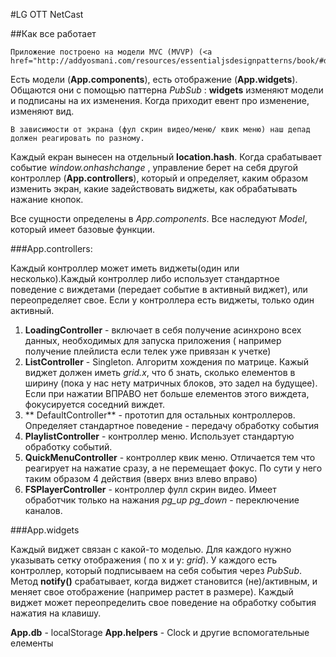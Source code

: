 #LG OTT NetCast

##Как все работает

	Приложение построено на модели MVC (MVVP) (<a href="http://addyosmani.com/resources/essentialjsdesignpatterns/book/#detailmvcmvp">Мантры</a>)
Есть модели (**App.components**), есть отображение (**App.widgets**). Общаются они с помощью паттерна *PubSub* : **widgets** изменяют модели и подписаны на их изменения. Когда приходит евент про изменение, изменяют вид.

	В зависимости от экрана (фул скрин видео/меню/ квик меню) наш депад должен реагировать по разному. 
Каждый екран вынесен на отдельный **location.hash**. Когда срабатывает событие *window.onhashchange* , управление берет на себя другой контроллер (**App.controllers**), который и определяет, каким образом изменить экран, какие задействовать виджеты, как обрабатывать нажание кнопок.


Все сущности определены в *App.components*. Все наследуют *Model*, который имеет базовые функции. 

###App.controllers:

Каждый контроллер может иметь виджеты(один или несколько).Каждый контроллер либо использует стандартное поведение с виждетами (передает событие в активный виджет), или переопределяет свое. Если у контроллера есть виджеты, только один активный. 

1. **LoadingController** - включает в себя получение  асинхроно всех данных, необходимых для запуска приложения ( например получение плейлиста если телек уже привязан к учетке)
2. **ListController** - Singleton. Алгоритм хождения по матрице. Кажый виджет должен иметь *grid.x*, что б знать, сколько елементов в ширину (пока у нас нету матричных блоков, это задел на будущее). Если при нажатии ВПРАВО нет больше елементов этого виждета, фокусируется соседний виждет.
3. ** DefaultController** -  прототип для остальных контроллеров. Определяет стандартное поведение - передачу обработку события 
4. **PlaylistController** - контроллер меню. Использует стандартую обработку событий.
5. **QuickMenuController** - контроллер квик меню. Отличается тем что реагирует на нажатие сразу, а не перемещает фокус. По сути у него таким образом 4 действия (вверх вниз влево вправо)
6. **FSPlayerController** - контроллер фулл скрин видео. Имеет обработчик только на нажания *pg_up* *pg_down*  - переключение каналов.

###App.widgets

Каждый виджет связан с какой-то моделью. Для каждого нужно указывать сетку отображения ( по х и у: *grid*). У каждого есть контроллер, который подписываем на себя события через *PubSub*. Метод **notify()** срабатывает, когда виджет становится (не)/активным, и меняет свое отображение (например растет в размере). Каждый виджет может переопределить свое поведение на обработку события нажатия на клавишу.

**App.db** - localStorage
**App.helpers** - Clock и другие вспомогательные елементы

